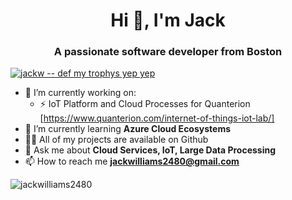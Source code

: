 <h1 align="center">Hi 👋, I'm Jack</h1>
<h3 align="center">A passionate software developer from Boston</h3>

<p align="left"><a href="https://github.com/ryo-ma/github-profile-trophy"><img src="https://github-profile-trophy.vercel.app/?username=stephanvs&theme=onedark&margin-w=15&margin-h=15&no-bg=true" alt="jackw -- def my trophys yep yep" /></a></p>

- 🔭 I’m currently working on:
  - ⚡ IoT Platform and Cloud Processes for Quanterion [https://www.quanterion.com/internet-of-things-iot-lab/]
- 🌱 I’m currently learning **Azure Cloud Ecosystems**
- 👨‍💻 All of my projects are available on Github
- 💬 Ask me about **Cloud Services, IoT, Large Data Processing**
- 📫 How to reach me **jackwilliams2480@gmail.com**

<p><img align="left" src="https://github-readme-stats.vercel.app/api/top-langs?username=jackwilliams2480&show_icons=true&locale=en&layout=compact&theme=radical" alt="jackwilliams2480" /></p>
